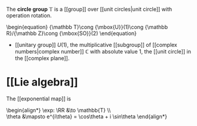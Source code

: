 The **circle group** $\mathbb{T}$ is a [[group]] over [[unit circles|unit circle]] with operation rotation.

\begin{equation}
{\mathbb  T}\cong {\mbox{U}}(1)\cong {\mathbb  R}/{\mathbb  Z}\cong {\mbox{SO}}(2)
\end{equation}

* [[unitary group]] $U(1)$, the multiplicative [[subgroup]] of [[complex numbers|complex number]] $\mathbb{C}$ with absolute value 1, the [[unit circle]] in the [[complex plane]].

# [[Lie algebra]]

The [[exponential map]] is 

\begin{align\*}
\exp: \RR &\to \mathbb{T} \\\\\
\theta &\mapsto e^{i\theta} = \cos\theta + i \sin\theta
\end{align\*}